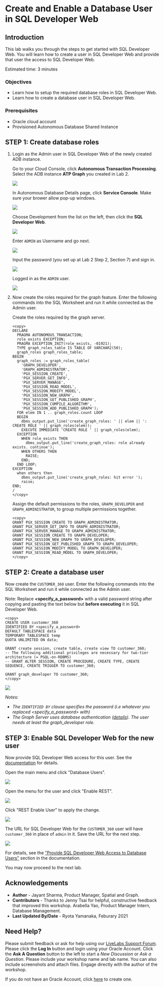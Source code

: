 # Create and Enable a Database User in SQL Developer Web

## Introduction

This lab walks you through the steps to get started with SQL Developer Web. You will learn how to create a user in SQL Developer Web and provide that user the access to SQL Developer Web.

Estimated time: 3 minutes

### Objectives

- Learn how to setup the required database roles in SQL Developer Web.
- Learn how to create a database user in SQL Developer Web.

### Prerequisites

* Oracle cloud account
* Provisioned Autonomous Database Shared Instance

## **STEP 1:** Create database roles

1. Login as the Admin user in SQL Developer Web of the newly created ADB instance.

    Go to your Cloud Console, click **Autonomous Transaction Processing**. Select the ADB instance **ATP Graph** you created in Lab 2.

    ![](images/select_ATP.png)

    In Autonomous Database Details page, click **Service Console**. Make sure your brower allow pop-up windows.

    ![](images/adb-console.jpg)

    Choose Development from the list on the left, then click the **SQL Developer Web**.

    ![](images/ADB_ConsoleDevTab.png)

    Enter `ADMIN` as Username and go next.

    ![](images/login-1.jpg)

    Input the password (you set up at Lab 2 Step 2, Section 7) and sign in.

    ![](images/login-2.jpg)
  
    Logged in as the `ADMIN` user. 

    ![](images/ADB_SQLDevWebHome.jpg)

2. Now create the roles required for the graph feature. Enter the following commands into the SQL Worksheet and run it while connected as the Admin user.

    Create the roles required by the graph server.
    ```
    <copy>
    DECLARE
      PRAGMA AUTONOMOUS_TRANSACTION;
      role_exists EXCEPTION;
      PRAGMA EXCEPTION_INIT(role_exists, -01921);
      TYPE graph_roles_table IS TABLE OF VARCHAR2(50);
      graph_roles graph_roles_table;
    BEGIN
      graph_roles := graph_roles_table(
        'GRAPH_DEVELOPER',
        'GRAPH_ADMINISTRATOR',
        'PGX_SESSION_CREATE',
        'PGX_SERVER_GET_INFO',
        'PGX_SERVER_MANAGE',
        'PGX_SESSION_READ_MODEL',
        'PGX_SESSION_MODIFY_MODEL',
        'PGX_SESSION_NEW_GRAPH',
        'PGX_SESSION_GET_PUBLISHED_GRAPH',
        'PGX_SESSION_COMPILE_ALGORITHM',
        'PGX_SESSION_ADD_PUBLISHED_GRAPH');
      FOR elem IN 1 .. graph_roles.count LOOP
      BEGIN
        dbms_output.put_line('create_graph_roles: ' || elem || ': CREATE ROLE ' || graph_roles(elem));
        EXECUTE IMMEDIATE 'CREATE ROLE ' || graph_roles(elem);
      EXCEPTION
        WHEN role_exists THEN
          dbms_output.put_line('create_graph_roles: role already exists. continue');
        WHEN OTHERS THEN
          RAISE;
        END;
      END LOOP;
    EXCEPTION
      when others then
        dbms_output.put_line('create_graph_roles: hit error ');
        raise;
    END;
    /
    </copy>
    ```

    Assign the default permissions to the roles, `GRAPH_DEVELOPER` and `GRAPH_ADMINISTRATOR`, to group multiple permissions together.
    ```
    <copy>
    GRANT PGX_SESSION_CREATE TO GRAPH_ADMINISTRATOR;
    GRANT PGX_SERVER_GET_INFO TO GRAPH_ADMINISTRATOR;
    GRANT PGX_SERVER_MANAGE TO GRAPH_ADMINISTRATOR;
    GRANT PGX_SESSION_CREATE TO GRAPH_DEVELOPER;
    GRANT PGX_SESSION_NEW_GRAPH TO GRAPH_DEVELOPER;
    GRANT PGX_SESSION_GET_PUBLISHED_GRAPH TO GRAPH_DEVELOPER;
    GRANT PGX_SESSION_MODIFY_MODEL TO GRAPH_DEVELOPER;
    GRANT PGX_SESSION_READ_MODEL TO GRAPH_DEVELOPER;
    </copy>
    ```

## **STEP 2:** Create a database user

Now create the `CUSTOMER_360` user. Enter the following commands into the SQL Worksheet and run it while connected as the Admin user.

Note: Replace **<specify_a_password>** with a valid password string after copying and pasting the text below but **before executing** it in SQL Developer Web.

```
<copy>
CREATE USER customer_360 
IDENTIFIED BY <specify_a_password> 
DEFAULT TABLESPACE data 
TEMPORARY TABLESPACE temp 
QUOTA UNLIMITED ON data;

GRANT create session, create table, create view TO customer_360;
-- The following additional privileges are necessary for two-tier architecture (= PGQL-on-RDBMS)
-- GRANT ALTER SESSION, CREATE PROCEDURE, CREATE TYPE, CREATE SEQUENCE, CREATE TRIGGER TO customer_360;

GRANT graph_developer TO customer_360;
</copy>
```

![](images/create-user.jpg)

*Notes:* 
- *The `IDENTIFIED BY` clause specifies the password (i.e whatever you replaced <specify_a_password> with)*
- *The Graph Server uses database authentication ([details](https://docs.oracle.com/en/database/oracle/oracle-database/20/spgdg/using-inmemory-analyst-oracle-database.html)). The user needs at least the graph_developer role.*

## **STEP 3:** Enable SQL Developer Web for the new user

Now provide SQL Developer Web access for this user. See the [documentation](https://docs.oracle.com/en/cloud/paas/autonomous-data-warehouse-cloud/user/sql-developer-web.html#GUID-4B404CE3-C832-4089-B37A-ADE1036C7EEA) for details.

Open the main menu and click "Database Users".

![](images/database-users.jpg)

Open the menu for the user and click "Enable REST".

![](images/enable-rest-1.jpg)

Click "REST Enable User" to apply the change.

![](images/enable-rest-2.jpg)

The URL for SQL Developer Web for the `CUSTOMER_360` user will have `customer_360` in place of `admin` in it. Save the URL for the next step.

![](images/login-c360.jpg)

For details, see the ["Provide SQL Developer Web Access to Database Users"](https://docs.oracle.com/en/cloud/paas/autonomous-data-warehouse-cloud/user/sql-developer-web.html#GUID-4B404CE3-C832-4089-B37A-ADE1036C7EEA) section in the documentation.

You may now proceed to the next lab.

## Acknowledgements ##

* **Author** - Jayant Sharma, Product Manager, Spatial and Graph.
* **Contributors** - Thanks to Jenny Tsai for helpful, constructive feedback that improved this workshop. Arabella Yao, Product Manager Intern, Database Management.
* **Last Updated By/Date** - Ryota Yamanaka, Feburary 2021

## Need Help?
Please submit feedback or ask for help using our [LiveLabs Support Forum](https://community.oracle.com/tech/developers/categories/oracle-graph). Please click the **Log In** button and login using your Oracle Account. Click the **Ask A Question** button to the left to start a *New Discussion* or *Ask a Question*.  Please include your workshop name and lab name.  You can also include screenshots and attach files.  Engage directly with the author of the workshop.

If you do not have an Oracle Account, click [here](https://profile.oracle.com/myprofile/account/create-account.jspx) to create one.
